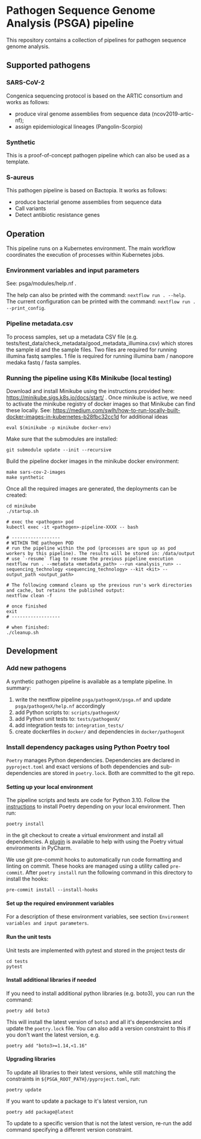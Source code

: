 # Pathogen Sequence Genome Analysis (PSGA) pipeline
This repository contains a collection of pipelines for pathogen sequence genome analysis.

## Supported pathogens

### SARS-CoV-2
Congenica sequencing protocol is based on the ARTIC consortium and works as follows:
- produce viral genome assemblies from sequence data (ncov2019-artic-nf);
- assign epidemiological lineages (Pangolin-Scorpio)

### Synthetic
This is a proof-of-concept pathogen pipeline which can also be used as a template.

### S-aureus
This pathogen pipeline is based on Bactopia. It works as follows:
- produce bacterial genome assemblies from sequence data
- Call variants
- Detect antibiotic resistance genes

## Operation
This pipeline runs on a Kubernetes environment. The main workflow coordinates the execution of processes within Kubernetes jobs.


### Environment variables and input parameters
See: psga/modules/help.nf .

The help can also be printed with the command: `nextflow run . --help`.
The current configuration can be printed with the command: `nextflow run . --print_config`.


### Pipeline metadata.csv
To process samples, set up a metadata CSV file (e.g. tests/test_data/check_metadata/good_metadata_illumina.csv) which stores the sample id and the sample files. Two files are required for running illumina fastq samples. 1 file is required for running illumina bam / nanopore medaka fastq / fasta samples.

### Running the pipeline using K8s Minikube (local testing)
Download and install Minikube using the instructions provided here: https://minikube.sigs.k8s.io/docs/start/ .
Once minikube is active, we need to activate the minikube registry of docker images so that Minikube can find these locally.
See: https://medium.com/swlh/how-to-run-locally-built-docker-images-in-kubernetes-b28fbc32cc1d for additional ideas
```commandline
eval $(minikube -p minikube docker-env)
```

Make sure that the submodules are installed:
```commandline
git submodule update --init --recursive
```

Build the pipeline docker images in the minikube docker environment:
```commandline
make sars-cov-2-images
make synthetic
```

Once all the required images are generated, the deployments can be created:
```commandline
cd minikube
./startup.sh

# exec the <pathogen> pod
kubectl exec -it <pathogen>-pipeline-XXXX -- bash

# ------------------
# WITHIN THE pathogen POD
# run the pipeline within the pod (processes are spun up as pod workers by this pipeline). The results will be stored in: /data/output
# use `-resume` flag to resume the previous pipeline execution
nextflow run . --metadata <metadata_path> --run <analysis_run> --sequencing_technology <sequencing_technology> --kit <kit> --output_path <output_path>

# The following command cleans up the previous run's work directories and cache, but retains the published output:
nextflow clean -f

# once finished
exit
# ------------------

# when finished:
./cleanup.sh
```


## Development

### Add new pathogens
A synthetic pathogen pipeline is available as a template pipeline. In summary:
1. write the nextflow pipeline `psga/pathogenX/psga.nf` and update `psga/pathogenX/help.nf` accordingly
2. add Python scripts to: `scripts/pathogenX/`
3. add Python unit tests to: `tests/pathogenX/`
4. add integration tests to: `integration_tests/`
5. create dockerfiles in `docker/` and dependencies in `docker/pathogenX`

### Install dependency packages using Python Poetry tool
`Poetry` manages Python dependencies. Dependencies are declared in `pyproject.toml` and exact versions of both dependencies and sub-dependencies are stored in `poetry.lock`. Both are committed to the git repo.

#### Setting up your local environment
The pipeline scripts and tests are code for Python 3.10.
Follow the [instructions](https://python-poetry.org/docs/) to install Poetry depending on your local environment. Then run:
```commandline
poetry install
```
in the git checkout to create a virtual environment and install all dependencies. A [plugin](https://plugins.jetbrains.com/plugin/14307-poetry) is available to help with using the Poetry virtual environments in PyCharm.

We use git pre-commit hooks to automatically run code formatting and linting on commit. These hooks are managed using a utility called `pre-commit`. After `poetry install` run the following command in this directory to install the hooks:

```commandline
pre-commit install --install-hooks
```


#### Set up the required environment variables
For a description of these environment variables, see section `Environment variables and input parameters`.


#### Run the unit tests
Unit tests are implemented with pytest and stored in the project tests dir
```commandline
cd tests
pytest
```

#### Install additional libraries if needed
If you need to install additional python libraries (e.g. boto3), you can run the command:
```commandline
poetry add boto3
```
This will install the latest version of `boto3` and all it's dependencies and update the `poetry.lock` file. You can also add a version constraint to this if you don't want the latest version, e.g.
```commandline
poetry add "boto3>=1.14,<1.16"
```

#### Upgrading libraries
To update all libraries to their latest versions, while still matching the constraints in `${PSGA_ROOT_PATH}/pyproject.toml`, run:
```commandline
poetry update
```
If you want to update a package to it's latest version, run
```commandline
poetry add package@latest
```
To update to a specific version that is not the latest version, re-run the add command specifying a different version constraint.
